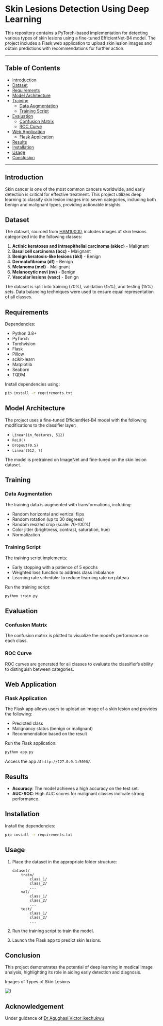 # Skin Lesions Detection Using Deep Learning



This repository contains a PyTorch-based implementation for detecting various types of skin lesions using a fine-tuned EfficientNet-B4 model. The project includes a Flask web application to upload skin lesion images and obtain predictions with recommendations for further action.

---

## Table of Contents

- [Introduction](#introduction)
- [Dataset](#dataset)
- [Requirements](#requirements)
- [Model Architecture](#model-architecture)
- [Training](#training)
  - [Data Augmentation](#data-augmentation)
  - [Training Script](#training-script)
- [Evaluation](#evaluation)
  - [Confusion Matrix](#confusion-matrix)
  - [ROC Curve](#roc-curve)
- [Web Application](#web-application)
  - [Flask Application](#flask-application)
- [Results](#results)
- [Installation](#installation)
- [Usage](#usage)
- [Conclusion](#Conclusion)

---

## Introduction

Skin cancer is one of the most common cancers worldwide, and early detection is critical for effective treatment. This project utilizes deep learning to classify skin lesion images into seven categories, including both benign and malignant types, providing actionable insights.

## Dataset

The dataset, sourced from [HAM10000](https://www.kaggle.com/datasets/kmader/skin-cancer-mnist-ham10000), includes images of skin lesions categorized into the following classes:

1. **Actinic keratoses and intraepithelial carcinoma (akiec)** - Malignant
2. **Basal cell carcinoma (bcc)** - Malignant
3. **Benign keratosis-like lesions (bkl)** - Benign
4. **Dermatofibroma (df)** - Benign
5. **Melanoma (mel)** - Malignant
6. **Melanocytic nevi (nv)** - Benign
7. **Vascular lesions (vasc)** - Benign

The dataset is split into training (70%), validation (15%), and testing (15%) sets. Data balancing techniques were used to ensure equal representation of all classes.

## Requirements

Dependencies:

- Python 3.8+
- PyTorch
- Torchvision
- Flask
- Pillow
- scikit-learn
- Matplotlib
- Seaborn
- TQDM

Install dependencies using:

```bash
pip install -r requirements.txt
```

## Model Architecture

The project uses a fine-tuned EfficientNet-B4 model with the following modifications to the classifier layer:

- `Linear(in_features, 512)`
- `ReLU()`
- `Dropout(0.5)`
- `Linear(512, 7)`

The model is pretrained on ImageNet and fine-tuned on the skin lesion dataset.

## Training

### Data Augmentation

The training data is augmented with transformations, including:

- Random horizontal and vertical flips
- Random rotation (up to 30 degrees)
- Random resized crop (scale: 70-100%)
- Color jitter (brightness, contrast, saturation, hue)
- Normalization

### Training Script

The training script implements:

- Early stopping with a patience of 5 epochs
- Weighted loss function to address class imbalance
- Learning rate scheduler to reduce learning rate on plateau

Run the training script:

```bash
python train.py
```

## Evaluation

### Confusion Matrix

The confusion matrix is plotted to visualize the model’s performance on each class.

### ROC Curve

ROC curves are generated for all classes to evaluate the classifier’s ability to distinguish between categories.

## Web Application

### Flask Application

The Flask app allows users to upload an image of a skin lesion and provides the following:

- Predicted class
- Malignancy status (benign or malignant)
- Recommendation based on the result

Run the Flask application:

```bash
python app.py
```

Access the app at `http://127.0.0.1:5000/`.

## Results

- **Accuracy**: The model achieves a high accuracy on the test set.
- **AUC-ROC**: High AUC scores for malignant classes indicate strong performance.

## Installation

 
  Install the dependencies:

   ```bash
   pip install -r requirements.txt
   ```

## Usage

1. Place the dataset in the appropriate folder structure:

   ```
   dataset/
       train/
           class_1/
           class_2/
           ...
       val/
           class_1/
           class_2/
           ...
       test/
           class_1/
           class_2/
           ...
   ```

2. Run the training script to train the model.
3. Launch the Flask app to predict skin lesions.

## Conclusion
This project demonstrates the potential of deep learning in medical image analysis, highlighting its role in aiding early detection and diagnosis.

Images of Types of Skin Lesions

![l](https://github.com/user-attachments/assets/ad1e339b-16d4-4677-96a0-47db7dd77a2e)

## Acknowledgement
Under guidance of  [Dr Agughasi Victor Ikechukwu](https://github.com/Victor-Ikechukwu)


